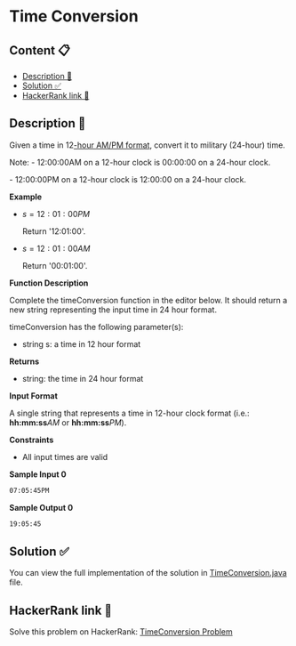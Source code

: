 # Time Conversion

## Content 📋
- [Description 📃](#description-)
- [Solution ✅](#solution-)
- [HackerRank link 🔗](#hackerrank-link-)

## Description 📃
Given a time in $12$[-hour AM/PM format](https://en.wikipedia.org/wiki/12-hour_clock), convert it to military (24-hour) time.

Note: - 12:00:00AM on a 12-hour clock is 00:00:00 on a 24-hour clock. 

\- 12:00:00PM on a 12-hour clock is 12:00:00 on a 24-hour clock.

**Example**

- $s = 12:01:00PM$

    Return '12:01:00'.

- $s = 12:01:00AM$

    Return '00:01:00'.

**Function Description**

Complete the timeConversion function in the editor below. It should return a new string representing the input time in 24 hour format.

timeConversion has the following parameter(s):

- string s: a time in $12$ hour format

**Returns**

- string: the time in $24$  hour format

**Input Format**

A single string  that represents a time in $12$-hour clock format (i.e.: **hh:mm:ss**$AM$ or **hh:mm:ss**$PM$).

**Constraints**

- All input times are valid

**Sample Input 0**

```bash
07:05:45PM
```

**Sample Output 0**

```bash
19:05:45
```

## Solution ✅
You can view the full implementation of the solution in [TimeConversion.java](TimeConversion.java) file.

## HackerRank link 🔗
Solve this problem on HackerRank: [TimeConversion Problem](https://www.hackerrank.com/challenges/time-conversion/problem)
